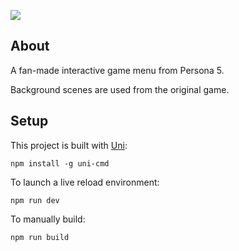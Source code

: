 ![](showcase.gif)
## About

A fan-made interactive game menu from Persona 5.

Background scenes are used from the original game.

## Setup

This project is built with [Uni](https://github.com/AnyThony/uni):

```npm install -g uni-cmd```

To launch a live reload environment:

```npm run dev```

To manually build:

```npm run build```
